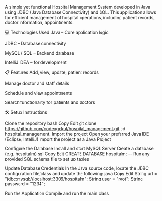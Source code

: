 A simple yet functional Hospital Management System developed in Java using JDBC (Java Database Connectivity) and SQL. This application allows for efficient management of hospital operations, including patient records, doctor information, appointments.

💻 Technologies Used Java – Core application logic

JDBC – Database connectivity

MySQL / SQL – Backend database

IntelliJ IDEA – for development

📋 Features Add, view, update, patient records

Manage doctor and staff details

Schedule and view appointments

Search functionality for patients and doctors

🛠️ Setup Instructions

Clone the repository bash Copy Edit git clone https://github.com/codexgokul/hospital_management.git cd hospital_management.
Import the project Open your preferred Java IDE (Eclipse, IntelliJ)
Import the project as a Java Project

Configure the Database Install and start MySQL Server
Create a database (e.g. hospitalm) sql Copy Edit CREATE DATABASE hospitalm; -- Run any provided SQL schema file to set up tables

Update Database Credentials In the Java source code, locate the JDBC configuration file/class and update the following:
java Copy Edit String url = "jdbc:mysql://localhost:3306/hospitalm"; String user = "root"; String password = "1234";

Run the Application Compile and run the main class
